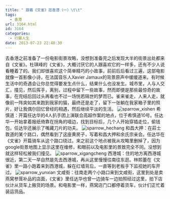 ```yaml
---
title: " 跟着《文雀》逛香港（一）\t\t"
tags:
  - 香港
url: 3164.html
id: 3164
categories:
  - 行摄人生
date: 2013-07-23 22:48:30
---
```


去香港之前准备了一份电影街景攻略，没想到准备完之后发现大半的街景出处都来自《文雀》。杜琪峰的《文雀》，大概讨厌它的人跟喜欢它的一样多，还有不少人说看睡着了的。我们却很喜欢这个简单精巧的小故事，前前后后看过三遍，这部电影就像一首影像小诗，在法国音乐人Xavier Jamaux的背景原声中缓缓道来。有时候生活中的奇遇会让你总觉得要发生点什么，结果什么也没发生。城市里，人与人交汇，撞见，然后挥手，离别，过程中留下一些故事，然而即便是那些最惊奇的故事，在完结后回过头再看也不过一场恍若隔世的梦而已。雀来雀走，人来人走，就像前一阵突如其来跑到我家的猫，最终还是走了，留下一张躺在我家箱子里的照片，好让我偶尔回忆曾经的相遇，然后继续平淡的生活。 ![sparrow_xishen](../../../images/2013/07/sparrow_xishen.jpg) 希慎道：开篇任达华的4人扒手团上演联合高超作案的地点，位于希慎道10号。任达华一开始拿着报纸倚靠在拐角的墙边，找到目标后，几个人开始穿插走位，偷钱包，任达华还展示了嘴藏刀片的功夫。 ![sparrow_hechang](../../../images/2013/07/sparrow_hechang.jpg) 和昌大押：在莊士敦道的某个路口，偶然看到了这座黄房子，写着和昌大押和余氏宗亲会。任达华在《文雀》开篇骑车从这个路口绕过。来之前这个地点被我从攻略里删掉了，因为google街景地图上显示这里在维修，和眼前以及电影里的景致完全不同。没想到就这样轻松被我们撞见。 ![sparrow_xigangcheng](../../../images/2013/07/sparrow_xigangcheng.jpg) 西港城：住的地方离西港城很近，第二天一早自然是先去西港城，再从这里慢慢往南往东逛。林熙蕾在《文雀》里一路小跑着来到西港城，躲在红墙背后，一直等到老板手下监视她的车开过。 ![sparrow_yunxian](../../../images/2013/07/sparrow_yunxian.jpg) 文咸街：往南走两个小路口来到文咸街，这里到处是卖燕窝参茸补品的店面，《文雀》里任达华也曾一边骑车一边拍照经过这里，拍下店伙计从货车上搬货的场景。和电影里一样，燕窝店门口都停着货车，伙计们正忙着装运货品。